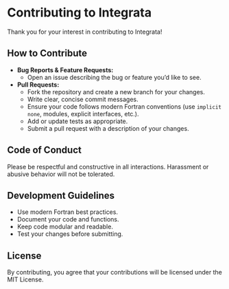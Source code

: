 # Contributing to Integrata

Thank you for your interest in contributing to Integrata!

## How to Contribute

- **Bug Reports & Feature Requests:**
  - Open an issue describing the bug or feature you’d like to see.
- **Pull Requests:**
  - Fork the repository and create a new branch for your changes.
  - Write clear, concise commit messages.
  - Ensure your code follows modern Fortran conventions (use `implicit none`, modules, explicit interfaces, etc.).
  - Add or update tests as appropriate.
  - Submit a pull request with a description of your changes.

## Code of Conduct

Please be respectful and constructive in all interactions. Harassment or abusive behavior will not be tolerated.

## Development Guidelines

- Use modern Fortran best practices.
- Document your code and functions.
- Keep code modular and readable.
- Test your changes before submitting.

## License

By contributing, you agree that your contributions will be licensed under the MIT License.

